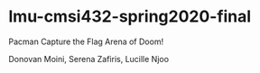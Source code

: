 # lmu-cmsi432-spring2020-final

Pacman Capture the Flag Arena of Doom!

Donovan Moini, Serena Zafiris, Lucille Njoo
